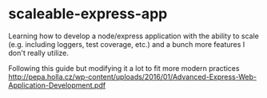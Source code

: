 # scaleable-express-app

Learning how to develop a node/express application with the ability to scale (e.g. including loggers, test coverage, etc.) and a bunch more features I don't really utilize.

Following this guide but modifying it a lot to fit more modern practices
http://pepa.holla.cz/wp-content/uploads/2016/01/Advanced-Express-Web-Application-Development.pdf
